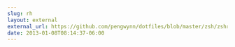 ```yaml
---
slug: rh
layout: external
external_url: https://github.com/pengwynn/dotfiles/blob/master/zsh/zshrc.symlink#L15-L20
date: 2013-01-08T08:14:37-06:00
---
```

